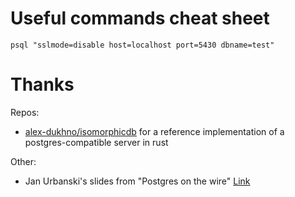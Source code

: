# Useful commands cheat sheet

```
psql "sslmode=disable host=localhost port=5430 dbname=test"
```

# Thanks

Repos:

- [alex-dukhno/isomorphicdb](https://github.com/alex-dukhno/isomorphicdb) for a reference implementation of a postgres-compatible server in rust

Other:

- Jan Urbanski's slides from "Postgres on the wire" [Link](https://www.pgcon.org/2014/schedule/attachments/330_postgres-for-the-wire.pdf)
